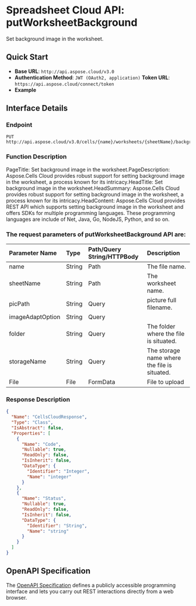 # **Spreadsheet Cloud API: putWorksheetBackground**

Set background image in the worksheet. 


## **Quick Start**

- **Base URL**: `http://api.aspose.cloud/v3.0`
- **Authentication Method**: `JWT (OAuth2, application)`  **Token URL**: `https://api.aspose.cloud/connect/token`
- **Example** 

## **Interface Details**

### **Endpoint** 

```
PUT http://api.aspose.cloud/v3.0/cells/{name}/worksheets/{sheetName}/background
```
### **Function Description**
PageTitle: Set background image in the worksheet.PageDescription: Aspose.Cells Cloud provides robust support for setting background image in the worksheet, a process known for its intricacy.HeadTitle: Set background image in the worksheet.HeadSummary: Aspose.Cells Cloud provides robust support for setting background image in the worksheet, a process known for its intricacy.HeadContent: Aspose.Cells Cloud provides REST API which supports setting background image in the worksheet and offers SDKs for multiple programming languages. These programming languages are include of Net, Java, Go, NodeJS, Python, and so on.

### The request parameters of **putWorksheetBackground** API are: 

| Parameter Name | Type | Path/Query String/HTTPBody | Description | 
| :- | :- | :- |:- | 
|name|String|Path|The file name.|
|sheetName|String|Path|The worksheet name.|
|picPath|String|Query|picture full filename.|
|imageAdaptOption|String|Query||
|folder|String|Query|The folder where the file is situated.|
|storageName|String|Query|The storage name where the file is situated.|
|File|File|FormData|File to upload|

### **Response Description**
```json
{
  "Name": "CellsCloudResponse",
  "Type": "Class",
  "IsAbstract": false,
  "Properties": [
    {
      "Name": "Code",
      "Nullable": true,
      "ReadOnly": false,
      "IsInherit": false,
      "DataType": {
        "Identifier": "Integer",
        "Name": "integer"
      }
    },
    {
      "Name": "Status",
      "Nullable": true,
      "ReadOnly": false,
      "IsInherit": false,
      "DataType": {
        "Identifier": "String",
        "Name": "string"
      }
    }
  ]
}
```


## OpenAPI Specification

The [OpenAPI Specification](https://reference.aspose.cloud/cells/#/WorksheetsController/PutWorksheetBackground) defines a publicly accessible programming interface and lets you carry out REST interactions directly from a web browser.


